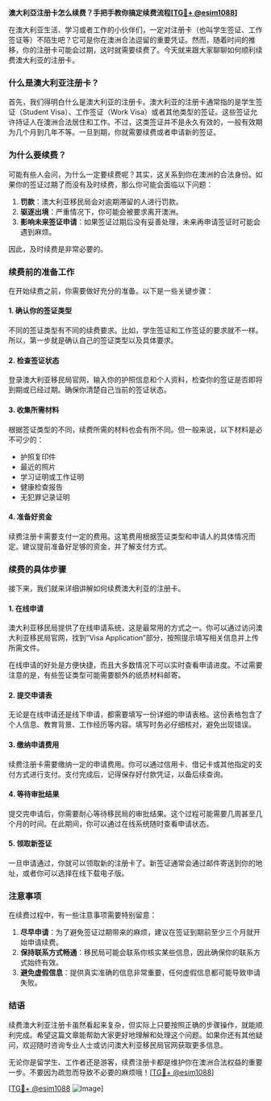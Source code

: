 **澳大利亞注册卡怎么续费？手把手教你搞定续费流程[[TG💪+ @esim1088](https://t.me/s/esim1088)]**

在澳大利亚生活、学习或者工作的小伙伴们，一定对注册卡（也叫学生签证、工作签证等）不陌生吧？它可是你在澳洲合法逗留的重要凭证。然而，随着时间的推移，你的注册卡可能会过期，这时就需要续费了。今天就来跟大家聊聊如何顺利续费澳大利亚的注册卡。

### 什么是澳大利亚注册卡？

首先，我们得明白什么是澳大利亚的注册卡。澳大利亚的注册卡通常指的是学生签证（Student Visa）、工作签证（Work Visa）或者其他类型的签证。这些签证允许持证人在澳洲合法居住和工作。不过，这类签证并不是永久有效的，一般有效期为几个月到几年不等。一旦到期，你就需要续费或者申请新的签证。

### 为什么要续费？

可能有些人会问，为什么一定要续费呢？其实，这关系到你在澳洲的合法身份。如果你的签证过期了而没有及时续费，那么你可能会面临以下问题：

1. **罚款**：澳大利亚移民局会对逾期滞留的人进行罚款。
2. **驱逐出境**：严重情况下，你可能会被要求离开澳洲。
3. **影响未来签证申请**：如果签证过期后没有妥善处理，未来再申请签证时可能会遇到麻烦。

因此，及时续费是非常必要的。

### 续费前的准备工作

在开始续费之前，你需要做好充分的准备。以下是一些关键步骤：

#### 1. 确认你的签证类型
不同的签证类型有不同的续费要求。比如，学生签证和工作签证的要求就不一样。所以，第一步就是确认自己的签证类型以及具体要求。

#### 2. 检查签证状态
登录澳大利亚移民局官网，输入你的护照信息和个人资料，检查你的签证是否即将到期或已经过期。确保你清楚自己当前的签证状态。

#### 3. 收集所需材料
根据签证类型的不同，续费所需的材料也会有所不同。但一般来说，以下材料是必不可少的：
- 护照复印件
- 最近的照片
- 学习证明或工作证明
- 健康检查报告
- 无犯罪记录证明

#### 4. 准备好资金
续费注册卡需要支付一定的费用。这笔费用根据签证类型和申请人的具体情况而定。建议提前准备好足够的资金，并了解支付方式。

### 续费的具体步骤

接下来，我们就来详细讲解如何续费澳大利亚的注册卡。

#### 1. 在线申请
澳大利亚移民局提供了在线申请系统，这是最常用的方式之一。你可以通过访问澳大利亚移民局官网，找到“Visa Application”部分，按照提示填写相关信息并上传所需文件。

在线申请的好处是方便快捷，而且大多数情况下可以实时查看申请进度。不过需要注意的是，有些签证类型可能需要额外的纸质材料邮寄。

#### 2. 提交申请表
无论是在线申请还是线下申请，都需要填写一份详细的申请表格。这份表格包含了个人信息、教育背景、工作经历等内容。填写时务必仔细核对，避免出现错误。

#### 3. 缴纳申请费用
续费注册卡需要缴纳一定的申请费用。你可以通过信用卡、借记卡或其他指定的支付方式进行支付。支付完成后，记得保存好付款凭证，以备后续查询。

#### 4. 等待审批结果
提交完申请后，你需要耐心等待移民局的审批结果。这个过程可能需要几周甚至几个月的时间。在此期间，你可以通过在线系统随时查看申请状态。

#### 5. 领取新签证
一旦申请通过，你就可以领取新的注册卡了。新签证通常会通过邮件寄送到你的地址，或者你可以选择在线下载电子版。

### 注意事项

在续费过程中，有一些注意事项需要特别留意：

1. **尽早申请**：为了避免签证过期带来的麻烦，建议在签证到期前至少三个月就开始申请续费。
2. **保持联系方式畅通**：移民局可能会联系你核实某些信息，因此确保你的联系方式始终有效。
3. **避免虚假信息**：提供真实准确的信息非常重要，任何虚假信息都可能导致申请失败。

### 结语

续费澳大利亚注册卡虽然看起来复杂，但实际上只要按照正确的步骤操作，就能顺利完成。希望这篇文章能帮助大家更好地理解和处理这个问题。如果你还有其他疑问，欢迎随时咨询专业人士或访问澳大利亚移民局官网获取更多信息。

无论你是留学生、工作者还是游客，续费注册卡都是维护你在澳洲合法权益的重要一步。不要因为疏忽而导致不必要的麻烦哦！[[TG💪+ @esim1088](https://t.me/s/esim1088)] 

[[TG💪+ @esim1088](https://t.me/s/esim1088) ![Image](https://i.postimg.cc/4NQfJmqS/Snipaste-2025-05-13-00-14-12.png)]